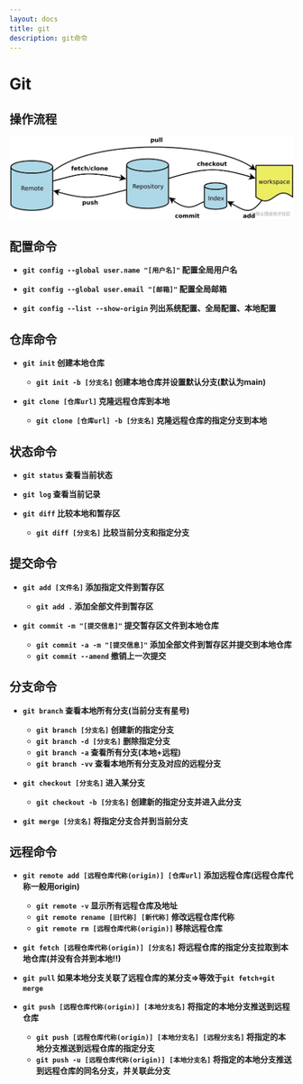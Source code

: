 ```yaml
---
layout: docs
title: git
description: git命令
---
```


# Git

## 操作流程

![git 流程](./img/1.png)

## 配置命令

- **`git config --global user.name "[用户名]"` 配置全局用户名**

- **`git config --global user.email "[邮箱]"` 配置全局邮箱**

- **`git config --list --show-origin` 列出系统配置、全局配置、本地配置**

## 仓库命令

- **`git init` 创建本地仓库**
    - **`git init -b [分支名]` 创建本地仓库并设置默认分支(默认为main)**


- **`git clone [仓库url]` 克隆远程仓库到本地**
    - **`git clone [仓库url] -b [分支名]` 克隆远程仓库的指定分支到本地**

## 状态命令

- **`git status` 查看当前状态**


- **`git log` 查看当前记录**


- **`git diff` 比较本地和暂存区**
    - **`git diff [分支名]` 比较当前分支和指定分支**

## 提交命令

- **`git add [文件名]` 添加指定文件到暂存区**
    - **`git add .` 添加全部文件到暂存区**


- **`git commit -m "[提交信息]"` 提交暂存区文件到本地仓库**
    - **`git commit -a -m "[提交信息]"` 添加全部文件到暂存区并提交到本地仓库**
    - **`git commit --amend` 撤销上一次提交**

## 分支命令

- **`git branch` 查看本地所有分支(当前分支有星号)**
    - **`git branch [分支名]` 创建新的指定分支**
    - **`git branch -d [分支名]` 删除指定分支**
    - **`git branch -a` 查看所有分支(本地+远程)**
    - **`git branch -vv` 查看本地所有分支及对应的远程分支**


- **`git checkout [分支名]` 进入某分支**
    - **`git checkout -b [分支名]` 创建新的指定分支并进入此分支**


- **`git merge [分支名]` 将指定分支合并到当前分支**

## 远程命令

- **`git remote add [远程仓库代称(origin)] [仓库url]` 添加远程仓库(远程仓库代称一般用origin)**
    - **`git remote -v` 显示所有远程仓库及地址**
    - **`git remote rename [旧代称] [新代称]` 修改远程仓库代称**
    - **`git remote rm [远程仓库代称(origin)]` 移除远程仓库**


- **`git fetch [远程仓库代称(origin)] [分支名]` 将远程仓库的指定分支拉取到本地仓库(并没有合并到本地!!)**


- **`git pull` 如果本地分支关联了远程仓库的某分支=>等效于`git fetch+git merge`**


- **`git push [远程仓库代称(origin)] [本地分支名]` 将指定的本地分支推送到远程仓库**
    - **`git push [远程仓库代称(origin)] [本地分支名] [远程分支名]` 将指定的本地分支推送到远程仓库的指定分支**
    - **`git push -u [远程仓库代称(origin)] [本地分支名]` 将指定的本地分支推送到远程仓库的同名分支，并关联此分支**
